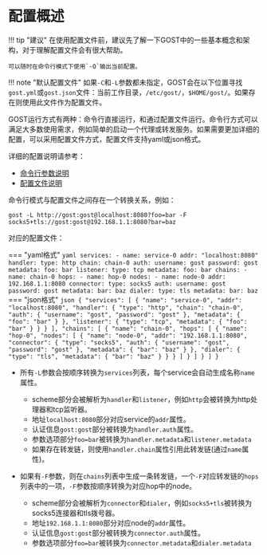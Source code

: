 # 配置概述

!!! tip "建议"
    在使用配置文件前，建议先了解一下GOST中的一些基本概念和架构，对于理解配置文件会有很大帮助。

    可以随时在命令行模式下使用`-O`输出当前配置。
	
!!! note "默认配置文件"
    如果`-C`和`-L`参数都未指定，GOST会在以下位置寻找`gost.yml`或`gost.json`文件：当前工作目录，`/etc/gost/`，`$HOME/gost/`。如果存在则使用此文件作为配置文件。

GOST运行方式有两种：命令行直接运行，和通过配置文件运行。命令行方式可以满足大多数使用需求，例如简单的启动一个代理或转发服务。如果需要更加详细的配置，可以采用配置文件方式，配置文件支持yaml或json格式。

详细的配置说明请参考：

* [命令行参数说明](../reference/configuration/cmd.md)
* [配置文件说明](../reference/configuration/file.md)

命令行模式与配置文件之间存在一个转换关系，例如：

```
gost -L http://gost:gost@localhost:8080?foo=bar -F socks5+tls://gost:gost@192.168.1.1:8080?bar=baz
```

对应的配置文件：

=== "yaml格式"
	```yaml
	services:
	- name: service-0
	  addr: "localhost:8080"
	  handler:
		type: http
		chain: chain-0
		auth:
		  username: gost
		  password: gost
		metadata:
		  foo: bar
	  listener:
		type: tcp
		metadata:
		  foo: bar
	chains:
	- name: chain-0
	  hops:
	  - name: hop-0
		nodes:
		- name: node-0
		  addr: 192.168.1.1:8080
		  connector:
			type: socks5
			auth:
			  username: gost
			  password: gost
			metadata:
			  bar: baz
		  dialer:
			type: tls
			metadata:
			  bar: baz
	```
=== "json格式"
	```json
	{
	  "services": [
		{
		  "name": "service-0",
		  "addr": "localhost:8080",
		  "handler": {
			"type": "http",
			"chain": "chain-0",
			"auth": {
			  "username": "gost",
			  "password": "gost"
			},
			"metadata": {
			  "foo": "bar"
			}
		  },
		  "listener": {
			"type": "tcp",
			"metadata": {
			  "foo": "bar"
			}
		  }
		}
	  ],
	  "chains": [
		{
		  "name": "chain-0",
		  "hops": [
			{
			  "name": "hop-0",
			  "nodes": [
				{
				  "name": "node-0",
				  "addr": "192.168.1.1:8080",
				  "connector": {
					"type": "socks5",
					"auth": {
					  "username": "gost",
					  "password": "gost"
					  },
					"metadata": {
					  "bar": "baz"
					}
				  },
				  "dialer": {
					"type": "tls",
					"metadata": {
					  "bar": "baz"
					}
				  }
				}
			  ]
			}
		  ]
		}
	  ]
	}
	```

- 所有`-L`参数会按顺序转换为`services`列表，每个service会自动生成名称`name`属性。

    * scheme部分会被解析为`handler`和`listener`，例如`http`会被转换为http处理器和tcp监听器。
    * 地址`localhost:8080`部分对应service的`addr`属性。
    * 认证信息`gost:gost`部分被转换为`handler.auth`属性。
	* 参数选项部分`foo=bar`被转换为`handler.metadata`和`listener.metadata`
	* 如果存在转发链，则使用`handler.chain`属性引用此转发链(通过`name`属性)。

- 如果有`-F`参数，则在`chains`列表中生成一条转发链，一个`-F`对应转发链的`hops`列表中的一项，`-F`参数按顺序转换为对应hop中的node。

    * scheme部分会被解析为`connector`和`dialer`，例如`socks5+tls`被转换为socks5连接器和tls拨号器。
    * 地址`192.168.1.1:8080`部分对应node的`addr`属性。
    * 认证信息`gost:gost`部分被转换为`connector.auth`属性。
	* 参数选项部分`foo=bar`被转换为`connector.metadata`和`dialer.metadata`
